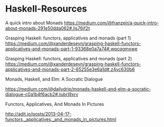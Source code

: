# Haskell-Resources

A quick intro about Monads
https://medium.com/@franzejr/a-quick-intro-about-monads-291e50dda062#.lis76jf2t


Grasping Haskell: functors, applicatives and monads (part 1)
https://medium.com/@xanderdeseyn/grasping-haskell-functors-applicatives-and-monads-part-1-93368e0a7a74#.wpcqgmxwe

Grasping Haskell: functors, applicatives and monads (part 2)
https://medium.com/@xanderdeseyn/grasping-haskell-functors-applicatives-and-monads-part-2-65255e3e6a1d#.z4vc630b6

Monads, Haskell, and Elm: A Socratic Dialogue

https://medium.com/@dailydrip/monads-haskell-and-elm-a-socratic-dialogue-c0a1b4f6acb2#.tubrl9xrv

Functors, Applicatives, And Monads In Pictures

http://adit.io/posts/2013-04-17-functors,_applicatives,_and_monads_in_pictures.html
